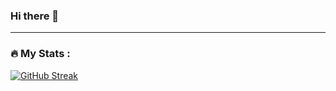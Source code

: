 ### Hi there 👋
---

### :fire: My Stats :
[![GitHub Streak](http://github-readme-streak-stats.herokuapp.com?user=A-Rogachev&theme=dark&background=000000)](https://git.io/streak-stats)
<!--
**A-Rogachev/A-Rogachev** is a ✨ _special_ ✨ repository because its `README.md` (this file) appears on your GitHub profile.

Here are some ideas to get you started:

- 🔭 I’m currently working on ...
- 🌱 I’m currently learning ...
- 👯 I’m looking to collaborate on ...
- 🤔 I’m looking for help with ...
- 💬 Ask me about ...
- 📫 How to reach me: ...
- 😄 Pronouns: ...
- ⚡ Fun fact: ...
-->
